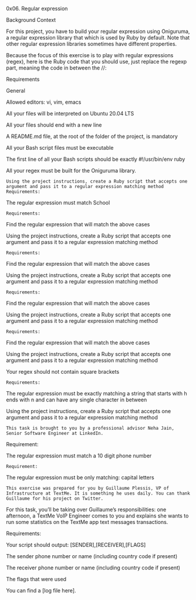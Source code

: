 

0x06. Regular expression

Background Context

For this project, you have to build your regular expression using Oniguruma, a regular expression library that which is used by Ruby by default. Note that other regular expression libraries sometimes have different properties.

Because the focus of this exercise is to play with regular expressions (regex), here is the Ruby code that you should use, just replace the regexp part, meaning the code in between the //:

Requirements

General

Allowed editors: vi, vim, emacs

All your files will be interpreted on Ubuntu 20.04 LTS

All your files should end with a new line

A README.md file, at the root of the folder of the project, is mandatory

All your Bash script files must be executable

The first line of all your Bash scripts should be exactly #!/usr/bin/env ruby

All your regex must be built for the Oniguruma library.

    Using the project instructions, create a Ruby script that accepts one argument and pass it to a regular expression matching method Requirements:

The regular expression must match School

    Requirements:

Find the regular expression that will match the above cases

Using the project instructions, create a Ruby script that accepts one argument and pass it to a regular expression matching method

    Requirements:

Find the regular expression that will match the above cases

Using the project instructions, create a Ruby script that accepts one argument and pass it to a regular expression matching method

    Requirements:

Find the regular expression that will match the above cases

Using the project instructions, create a Ruby script that accepts one argument and pass it to a regular expression matching method

    Requirements:

Find the regular expression that will match the above cases

Using the project instructions, create a Ruby script that accepts one argument and pass it to a regular expression matching method

Your regex should not contain square brackets

    Requirements:

The regular expression must be exactly matching a string that starts with h ends with n and can have any single character in between

Using the project instructions, create a Ruby script that accepts one argument and pass it to a regular expression matching method

    This task is brought to you by a professional advisor Neha Jain, Senior Software Engineer at LinkedIn.

Requirement:

The regular expression must match a 10 digit phone number

    Requirement:

The regular expression must be only matching: capital letters

    This exercise was prepared for you by Guillaume Plessis, VP of Infrastructure at TextMe. It is something he uses daily. You can thank Guillaume for his project on Twitter.

For this task, you’ll be taking over Guillaume’s responsibilities: one afternoon, a TextMe VoIP Engineer comes to you and explains she wants to run some statistics on the TextMe app text messages transactions.

Requirements:

Your script should output: [SENDER],[RECEIVER],[FLAGS]

The sender phone number or name (including country code if present)

The receiver phone number or name (including country code if present)

The flags that were used

You can find a [log file here].

